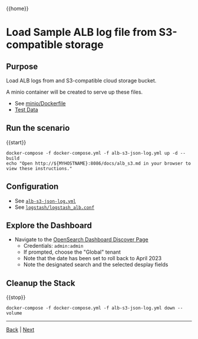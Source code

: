 {{home}}

# Load Sample ALB log file from S3-compatible storage

## Purpose
Load ALB logs from and S3-compatible cloud storage bucket.

A minio container will be created to serve up these files.

- See [minio/Dockerfile](../minio/Dockerfile)
- [Test Data](../minio/alb.log)

## Run the scenario
{{start}}

```
docker-compose -f docker-compose.yml -f alb-s3-json-log.yml up -d --build
echo "Open http://${MYHOSTNAME}:8086/docs/alb_s3.md in your browser to view these instructions."

```

## Configuration
- See [`alb-s3-json-log.yml`](../alb-s3-json-log.yml)
- See [`logstash/logstash_alb.conf`](../logstash/logstash_alb_s3.conf)

## Explore the Dashboard


- Navigate to the [OpenSearch Dashboard Discover Page](http://{{MYHOSTNAME}}:8094/app/discover?security_tenant=global#/?_g=(filters:!(),refreshInterval:(pause:!t,value:0),time:(from:'2023-04-01T22:13:27.160Z',to:now))&_a=(columns:!(elb,verb,path,params,response,tags),filters:!(),index:'ecs-*',interval:auto,query:(language:kuery,query:'NOT%20tags:%20_grokparsefailure'),sort:!()))
  - Credentials: `admin:admin`
  - If prompted, choose the "Global" tenant
  - Note that the date has been set to roll back to April 2023
  - Note the designated search and the selected desplay fields


## Cleanup the Stack

{{stop}}

```
docker-compose -f docker-compose.yml -f alb-s3-json-log.yml down --volume
```

---
[Back](alb.md) | [Next](tomcat-catalina.md)